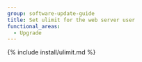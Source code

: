 ```yaml
---
group: software-update-guide
title: Set ulimit for the web server user
functional_areas:
  - Upgrade
---
```


{% include install/ulimit.md %}
